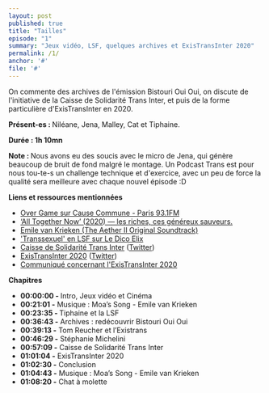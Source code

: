 ```yaml
---
layout: post
published: true
title: "Tailles"
episode: "1"
summary: "Jeux vidéo, LSF, quelques archives et ExisTransInter 2020"
permalink: /1/
anchor: '#'
file: '#'
---
```

<p>On commente des archives de l'émission Bistouri Oui Oui, on discute de l'initiative de la Caisse de Solidarité Trans Inter, et puis de la forme particulière d'ExisTransInter en 2020.</p>

<!--more-->

<p><strong>Présent-es : </strong>Niléane, Jena, Malley, Cat et Tiphaine.</p>
<p><strong>Durée : 1h 10mn</strong></p>
<p><strong>Note : </strong>Nous avons eu des soucis avec le micro de Jena, qui génère beaucoup de bruit de fond malgré le montage. Un Podcast Trans est pour nous tou-te-s un challenge technique et d'exercice, avec un peu de force la qualité sera meilleure avec chaque nouvel épisode :D</p>

<p><strong>Liens et ressources mentionnées</strong></p>
<ul>
  <li><a href="https://cause-commune.fm/shows/over-game/">Over Game sur Cause Commune - Paris 93.1FM</a></li>
  <li><a href="http://lacolonieduweb.fr/2020/09/07/cinema-all-together-now-2020-les-riches-ces-genereux-sauveurs/">‘All Together Now’ (2020) — les riches, ces généreux sauveurs.</a></li>
  <li><a href="https://music.emilevankrieken.com/album/the-aether-ii-original-soundtrack">Emile van Krieken (The Aether II Original Soundtrack)</a></li>
  <li><a href="https://dico.elix-lsf.fr/dictionnaire/transsexuel/adj.-222855">'Transsexuel' en LSF sur Le Dico Elix</a></li>
  <li><a href="https://csti-lyon.fr/">Caisse de Solidarité Trans Inter</a> (<a href="https://twitter.com/sotransinter?s=21">Twitter</a>)</li>
  <li><a href="https://existrans.org/">ExisTransInter 2020</a> (<a href="https://twitter.com/existransinter?s=21">Twitter</a>)</li>
  <li><a href="https://twitter.com/existransinter/status/1314302349712805889?s=21">Communiqué concernant l'ExisTransInter 2020</a></li>
</ul>

<p><strong>Chapitres</strong></p>
<ul>
  <li><strong>00:00:00 - </strong>Intro, Jeux vidéo et Cinéma</li>
  <li><strong>00:21:01 -</strong> Musique : Moa’s Song - Emile van Krieken</li>
  <li><strong>00:23:35 - </strong>Tiphaine et la LSF</li>
  <li><strong>00:36:43 -</strong> Archives : redécouvrir Bistouri Oui Oui</li>
  <li><strong>00:39:13 -</strong> Tom Reucher et l’Existrans</li>
  <li><strong>00:46:29 -</strong> Stéphanie Michelini</li>
  <li><strong>00:57:09 -</strong> Caisse de Solidarité Trans Inter</li>
  <li><strong>01:01:04 -</strong> ExisTransInter 2020</li>
  <li><strong>01:02:30 -</strong> Conclusion</li>
  <li><strong>01:04:43 -</strong> Musique : Moa’s Song - Emile van Krieken</li>
  <li><strong>01:08:20 -</strong> Chat à molette</li>
</ul>
